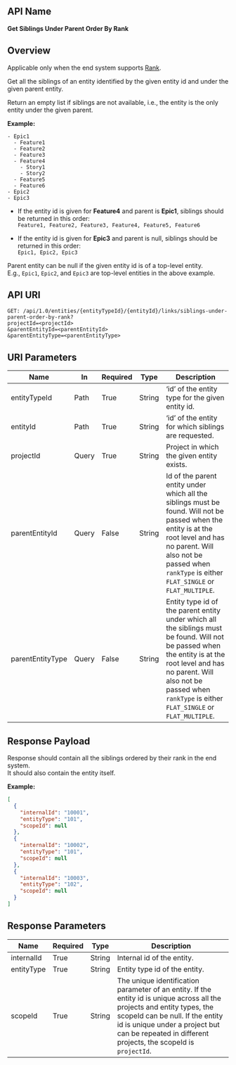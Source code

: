 ## API Name
**Get Siblings Under Parent Order By Rank**

## Overview
Applicable only when the end system supports [Rank](../integrate/mapping-configuration.md#overview-1).

Get all the siblings of an entity identified by the given entity id and under the given parent entity.

Return an empty list if siblings are not available, i.e., the entity is the only entity under the given parent.

**Example:**
```
- Epic1
  - Feature1
  - Feature2
  - Feature3
  - Feature4
    - Story1
    - Story2
  - Feature5
  - Feature6
- Epic2
- Epic3
```

- If the entity id is given for **Feature4** and parent is **Epic1**, siblings should be returned in this order:  
  `Feature1, Feature2, Feature3, Feature4, Feature5, Feature6`

- If the entity id is given for **Epic3** and parent is null, siblings should be returned in this order:  
  `Epic1, Epic2, Epic3`

Parent entity can be null if the given entity id is of a top-level entity.  
E.g., `Epic1`, `Epic2`, and `Epic3` are top-level entities in the above example.


## API URI
```
GET: /api/1.0/entities/{entityTypeId}/{entityId}/links/siblings-under-parent-order-by-rank?
projectId=<projectId>
&parentEntityId=<parentEntityId>
&parentEntityType=<parentEntityType>
```


## URI Parameters

| Name             | In    | Required | Type   | Description |
|------------------|-------|----------|--------|-------------|
| entityTypeId     | Path  | True     | String | ‘id’ of the entity type for the given entity id. |
| entityId         | Path  | True     | String | ‘id’ of the entity for which siblings are requested. |
| projectId        | Query | True     | String | Project in which the given entity exists. |
| parentEntityId   | Query | False    | String | Id of the parent entity under which all the siblings must be found. Will not be passed when the entity is at the root level and has no parent. Will also not be passed when `rankType` is either `FLAT_SINGLE` or `FLAT_MULTIPLE`. |
| parentEntityType | Query | False    | String | Entity type id of the parent entity under which all the siblings must be found. Will not be passed when the entity is at the root level and has no parent. Will also not be passed when `rankType` is either `FLAT_SINGLE` or `FLAT_MULTIPLE`. |


## Response Payload
Response should contain all the siblings ordered by their rank in the end system.  
It should also contain the entity itself.

**Example:**
```json
[
  {
    "internalId": "10001",
    "entityType": "101",
    "scopeId": null
  },
  {
    "internalId": "10002",
    "entityType": "101",
    "scopeId": null
  },
  {
    "internalId": "10003",
    "entityType": "102",
    "scopeId": null
  }
]
```

## Response Parameters

| Name       | Required | Type   | Description |
|------------|----------|--------|-------------|
| internalId | True     | String | Internal id of the entity. |
| entityType | True     | String | Entity type id of the entity. |
| scopeId    | True     | String | The unique identification parameter of an entity. If the entity id is unique across all the projects and entity types, the scopeId can be null. If the entity id is unique under a project but can be repeated in different projects, the scopeId is `projectId`. |



